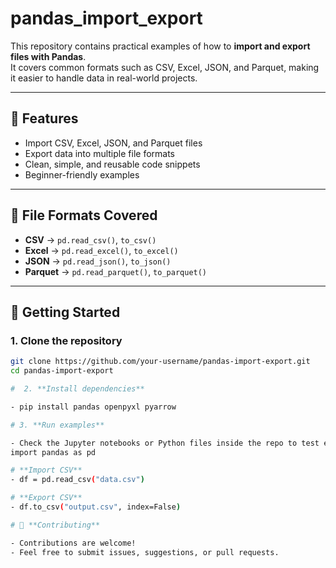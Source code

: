 # pandas_import_export


This repository contains practical examples of how to **import and export files with Pandas**.  
It covers common formats such as CSV, Excel, JSON, and Parquet, making it easier to handle data in real-world projects.

---

## 📌 Features
- Import CSV, Excel, JSON, and Parquet files  
- Export data into multiple file formats  
- Clean, simple, and reusable code snippets  
- Beginner-friendly examples  

---

## 📂 File Formats Covered
- **CSV** → `pd.read_csv()`, `to_csv()`  
- **Excel** → `pd.read_excel()`, `to_excel()`  
- **JSON** → `pd.read_json()`, `to_json()`  
- **Parquet** → `pd.read_parquet()`, `to_parquet()`  

---

## 🚀 Getting Started

### 1. Clone the repository
```bash
git clone https://github.com/your-username/pandas-import-export.git
cd pandas-import-export

#  2. **Install dependencies**

- pip install pandas openpyxl pyarrow

# 3. **Run examples**

- Check the Jupyter notebooks or Python files inside the repo to test each import/export method.
import pandas as pd

# **Import CSV**
- df = pd.read_csv("data.csv")

# **Export CSV**
- df.to_csv("output.csv", index=False)

# 🤝 **Contributing**

- Contributions are welcome!
- Feel free to submit issues, suggestions, or pull requests.

